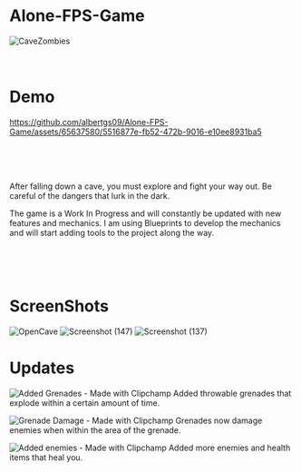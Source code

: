 # Alone-FPS-Game

![CaveZombies](https://github.com/albertgs09/Alone-FPS-Game/assets/65637580/79c3bacb-7c62-4c9d-99e6-b1399f6c55a8)
<br>
<br>
<br>
<h1>
  Demo
</h1>

https://github.com/albertgs09/Alone-FPS-Game/assets/65637580/5516877e-fb52-472b-9016-e10ee8931ba5

<br>
<br>
<br>



After falling down a cave, you must explore and fight your way out.  Be careful of the dangers that lurk in the dark.

The game is a Work In Progress and will constantly be updated with new features and mechanics. I am using Blueprints to develop the mechanics and will start adding tools to the project along the way.

<br>
<br>
<br>

<h1>
  ScreenShots
</h1>

![OpenCave](https://github.com/albertgs09/Alone-FPS-Game/assets/65637580/7ca8652c-7940-4ec7-bbd1-aa92e4a79cf6)
![Screenshot (147)](https://github.com/albertgs09/Alone-FPS-Game/assets/65637580/5e6ab840-d882-4a5d-9da4-f76375ef110a)
![Screenshot (137)](https://github.com/albertgs09/Alone-FPS-Game/assets/65637580/60344f04-41ee-460a-bd78-3962ff750f24)
<br>

<h1>Updates</h1>

![Added Grenades - Made with Clipchamp](https://github.com/albertoalvaradojr/Alone-FPS-Game/assets/65637580/63b0a3ba-c4c2-41e4-b0ef-3349e3c4914a)
Added throwable grenades that explode within a certain amount of time.


![Grenade Damage - Made with Clipchamp](https://github.com/albertoalvaradojr/Alone-FPS-Game/assets/65637580/0967aa6a-f537-47c0-8132-ed5b83c469db)
Grenades now damage enemies when within the area of the grenade.

![Added enemies - Made with Clipchamp](https://github.com/albertoalvaradojr/Alone-FPS-Game/assets/65637580/86693f2f-29ab-4e36-816b-41e5d24ae2fe)
Added more enemies and health items that heal you.




